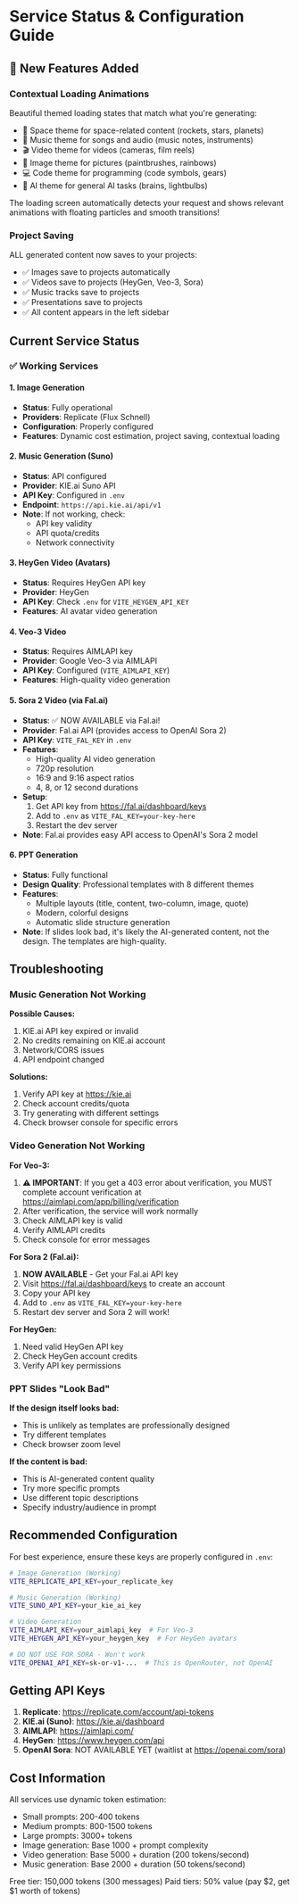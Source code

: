 # Service Status & Configuration Guide

## 🎉 New Features Added

### **Contextual Loading Animations**
Beautiful themed loading states that match what you're generating:
- 🚀 Space theme for space-related content (rockets, stars, planets)
- 🎵 Music theme for songs and audio (music notes, instruments)
- 🎬 Video theme for videos (cameras, film reels)
- 🎨 Image theme for pictures (paintbrushes, rainbows)
- 💻 Code theme for programming (code symbols, gears)
- 🧠 AI theme for general AI tasks (brains, lightbulbs)

The loading screen automatically detects your request and shows relevant animations with floating particles and smooth transitions!

### **Project Saving**
ALL generated content now saves to your projects:
- ✅ Images save to projects automatically
- ✅ Videos save to projects (HeyGen, Veo-3, Sora)
- ✅ Music tracks save to projects
- ✅ Presentations save to projects
- ✅ All content appears in the left sidebar

## Current Service Status

### ✅ Working Services

#### 1. **Image Generation**
- **Status**: Fully operational
- **Providers**: Replicate (Flux Schnell)
- **Configuration**: Properly configured
- **Features**: Dynamic cost estimation, project saving, contextual loading

#### 2. **Music Generation (Suno)**
- **Status**: API configured
- **Provider**: KIE.ai Suno API
- **API Key**: Configured in `.env`
- **Endpoint**: `https://api.kie.ai/api/v1`
- **Note**: If not working, check:
  - API key validity
  - API quota/credits
  - Network connectivity

#### 3. **HeyGen Video (Avatars)**
- **Status**: Requires HeyGen API key
- **Provider**: HeyGen
- **API Key**: Check `.env` for `VITE_HEYGEN_API_KEY`
- **Features**: AI avatar video generation

#### 4. **Veo-3 Video**
- **Status**: Requires AIMLAPI key
- **Provider**: Google Veo-3 via AIMLAPI
- **API Key**: Configured (`VITE_AIMLAPI_KEY`)
- **Features**: High-quality video generation

#### 5. **Sora 2 Video (via Fal.ai)**
- **Status**: ✅ NOW AVAILABLE via Fal.ai!
- **Provider**: Fal.ai API (provides access to OpenAI Sora 2)
- **API Key**: `VITE_FAL_KEY` in `.env`
- **Features**:
  - High-quality AI video generation
  - 720p resolution
  - 16:9 and 9:16 aspect ratios
  - 4, 8, or 12 second durations
- **Setup**:
  1. Get API key from https://fal.ai/dashboard/keys
  2. Add to `.env` as `VITE_FAL_KEY=your-key-here`
  3. Restart the dev server
- **Note**: Fal.ai provides easy API access to OpenAI's Sora 2 model

#### 6. **PPT Generation**
- **Status**: Fully functional
- **Design Quality**: Professional templates with 8 different themes
- **Features**:
  - Multiple layouts (title, content, two-column, image, quote)
  - Modern, colorful designs
  - Automatic slide structure generation
- **Note**: If slides look bad, it's likely the AI-generated content, not the design. The templates are high-quality.

## Troubleshooting

### Music Generation Not Working

**Possible Causes:**
1. KIE.ai API key expired or invalid
2. No credits remaining on KIE.ai account
3. Network/CORS issues
4. API endpoint changed

**Solutions:**
1. Verify API key at https://kie.ai
2. Check account credits/quota
3. Try generating with different settings
4. Check browser console for specific errors

### Video Generation Not Working

**For Veo-3:**
1. **⚠️ IMPORTANT**: If you get a 403 error about verification, you MUST complete account verification at https://aimlapi.com/app/billing/verification
2. After verification, the service will work normally
3. Check AIMLAPI key is valid
4. Verify AIMLAPI credits
5. Check console for error messages

**For Sora 2 (Fal.ai):**
1. **NOW AVAILABLE** - Get your Fal.ai API key
2. Visit https://fal.ai/dashboard/keys to create an account
3. Copy your API key
4. Add to `.env` as `VITE_FAL_KEY=your-key-here`
5. Restart dev server and Sora 2 will work!

**For HeyGen:**
1. Need valid HeyGen API key
2. Check HeyGen account credits
3. Verify API key permissions

### PPT Slides "Look Bad"

**If the design itself looks bad:**
- This is unlikely as templates are professionally designed
- Try different templates
- Check browser zoom level

**If the content is bad:**
- This is AI-generated content quality
- Try more specific prompts
- Use different topic descriptions
- Specify industry/audience in prompt

## Recommended Configuration

For best experience, ensure these keys are properly configured in `.env`:

```bash
# Image Generation (Working)
VITE_REPLICATE_API_KEY=your_replicate_key

# Music Generation (Working)
VITE_SUNO_API_KEY=your_kie_ai_key

# Video Generation
VITE_AIMLAPI_KEY=your_aimlapi_key  # For Veo-3
VITE_HEYGEN_API_KEY=your_heygen_key  # For HeyGen avatars

# DO NOT USE FOR SORA - Won't work
VITE_OPENAI_API_KEY=sk-or-v1-...  # This is OpenRouter, not OpenAI
```

## Getting API Keys

1. **Replicate**: https://replicate.com/account/api-tokens
2. **KIE.ai (Suno)**: https://kie.ai/dashboard
3. **AIMLAPI**: https://aimlapi.com/
4. **HeyGen**: https://www.heygen.com/api
5. **OpenAI Sora**: NOT AVAILABLE YET (waitlist at https://openai.com/sora)

## Cost Information

All services use dynamic token estimation:
- Small prompts: 200-400 tokens
- Medium prompts: 800-1500 tokens
- Large prompts: 3000+ tokens
- Image generation: Base 1000 + prompt complexity
- Video generation: Base 5000 + duration (200 tokens/second)
- Music generation: Base 2000 + duration (50 tokens/second)

Free tier: 150,000 tokens (300 messages)
Paid tiers: 50% value (pay $2, get $1 worth of tokens)

